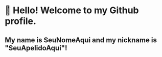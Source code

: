 # 👋 Hello! Welcome to my Github profile.
## My name is SeuNomeAqui and my nickname is "SeuApelidoAqui"!
